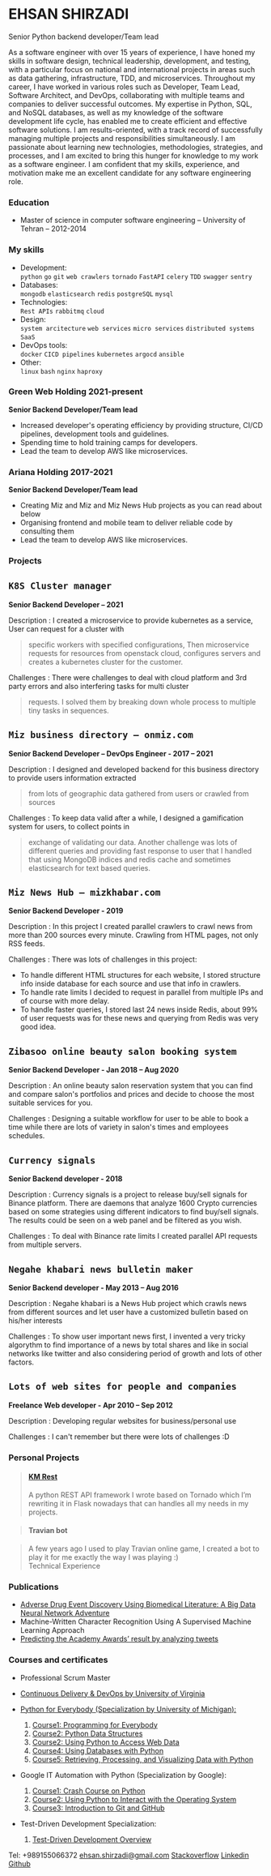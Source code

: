 # **EHSAN SHIRZADI**
Senior Python backend developer/Team lead  

As a software engineer with over 15 years of experience, I have honed my skills in software design, technical leadership, development, and testing, with a particular focus on national and international projects in areas such as data gathering, infrastructure, TDD, and microservices.
Throughout my career, I have worked in various roles such as Developer, Team Lead, Software Architect, and DevOps, collaborating with multiple teams and companies to deliver successful outcomes.
My expertise in Python, SQL, and NoSQL databases, as well as my knowledge of the software development life cycle, has enabled me to create efficient and effective software solutions. I am results-oriented, with a track record of successfully managing multiple projects and responsibilities simultaneously.
I am passionate about learning new technologies, methodologies, strategies, and processes, and I am excited to bring this hunger for knowledge to my work as a software engineer. I am confident that my skills, experience, and motivation make me an excellent candidate for any software engineering role.

### Education 
- Master of science in computer software engineering – University of Tehran – 2012-2014

### My skills
- Development:  
`python` `go` `git` `web crawlers` `tornado` `FastAPI` `celery` `TDD` `swagger` `sentry`
- Databases:  
`mongodb` `elasticsearch` `redis` `postgreSQL` `mysql`
- Technologies:  
`Rest APIs` `rabbitmq` `cloud`
- Design:  
`system arcitecture` `web services` `micro services` `distributed systems` `SaaS`
- DevOps tools:  
`docker` `CICD pipelines` `kubernetes` `argocd` `ansible` 
- Other:  
`linux` `bash` `nginx` `haproxy`

### Green Web Holding 2021-present
**Senior Backend Developer/Team lead**
- Increased developer's operating efficiency by providing structure, CI/CD pipelines, development tools and guidelines.
- Spending time to hold training camps for developers.
- Lead the team to develop AWS like microservices. 

### Ariana Holding 2017-2021
**Senior Backend Developer/Team lead**
- Creating Miz and Miz and Miz News Hub projects as you can read about below
- Organising frontend and mobile team to deliver reliable code by consulting them 
- Lead the team to develop AWS like microservices. 

### Projects
`K8S Cluster manager`
--------------------
**Senior Backend Developer – 2021**

Description
:  I created a microservice to provide kubernetes as a service, User can request for a cluster with 
> specific workers with specified configurations, Then microservice requests for resources from openstack cloud,
> configures servers and creates a kubernetes cluster for the customer.    

Challenges
:  There were challenges to deal with cloud platform and 3rd party errors and also interfering tasks for multi cluster
> requests. I solved them by breaking down whole process to multiple tiny tasks in sequences.

`Miz business directory – onmiz.com` 
--------------------
**Senior Backend Developer – DevOps Engineer - 2017 – 2021**

Description
:  I designed and developed backend for this business directory to provide users information extracted 
> from lots of geographic data gathered from users or crawled from sources   

Challenges
:  To keep data valid after a while, I designed a gamification system for users, to collect points in 
> exchange of validating our data. Another challenge was lots of different queries and providing fast response to user 
> that I handled that using MongoDB indices and redis cache and sometimes elasticsearch for text based queries.    

`Miz News Hub – mizkhabar.com`
--------------------
**Senior Backend Developer - 2019**

Description
:  In this project I created parallel crawlers to crawl news from more than 200 sources every minute. 
Crawling from HTML pages, not only RSS feeds.   

Challenges
:  There was lots of challenges in this project:
- To handle different HTML structures for each website, I stored structure info inside database for each source and 
use that info in crawlers. 
- To handle rate limits I decided to request in parallel from multiple IPs and of course with more delay.
- To handle faster queries, I stored last 24 news inside Redis, about 99% of user requests was for these news and 
querying from Redis was very good idea.    

`Zibasoo online beauty salon booking system` 
--------------------
**Senior Backend Developer - Jan 2018 – Aug 2020**  

Description
:  An online beauty salon reservation system that you can find and compare salon's portfolios and prices
and decide to choose the most suitable services for you.    

Challenges
:  Designing a suitable workflow for user to be able to book a time while there are lots of variety in 
salon's times and employees schedules.

`Currency signals`
--------------------
**Senior Backend developer - 2018**

Description
:  Currency signals is a project to release buy/sell signals for Binance platform. There are daemons that
analyze 1600 Crypto currencies based on some strategies using different indicators to find buy/sell signals. 
The results could be seen on a web panel and be filtered as you wish.  

Challenges
:  To deal with Binance rate limits I created parallel API requests from multiple servers. 

`Negahe khabari news bulletin maker`
--------------------
**Senior Backend developer - May 2013 – Aug 2016**

Description
:  Negahe khabari is a News Hub project which crawls news from different sources and let user have a 
customized bulletin  based on his/her interests  

Challenges
:  To show user important news first, I invented a very tricky algorythm to find importance of a news by total
shares and like in social networks like twitter and also considering period of growth and lots of other factors.

`Lots of web sites for people and companies`
--------------------
**Freelance Web developer - Apr 2010 – Sep 2012**

Description
:  Developing regular websites for business/personal use  

Challenges
:   I can't remember but there were lots of challenges :D

### Personal Projects
>#### [KM Rest](https://github.com/ehsansh84/km-rest.git)
>A python REST API framework I wrote based on Tornado which I’m rewriting it in Flask nowadays that can handles all
> my needs in my projects.

>#### Travian bot

>A few years ago I used to play Travian online game, I created a bot to play it for me exactly the way I was playing :)  
Technical Experience

### Publications
- [Adverse Drug Event Discovery Using Biomedical Literature: A Big Data Neural Network Adventure](https://www.ncbi.nlm.nih.gov/pubmed/29222076)
- Machine-Written Character Recognition Using A Supervised Machine Learning Approach
- [Predicting the Academy Awards’ result by analyzing tweets](https://www.researchgate.net/profile/Abouzar-Abbaspourghomi/publication/240615006_Predicting_the_Academy_Awards'_result_by_analyzing_tweets/links/00b4951c6d7c3adeee000000/Predicting-the-Academy-Awards-result-by-analyzing-tweets.pdf)
### Courses and certificates
- Professional Scrum Master
- [Continuous Delivery & DevOps by University of Virginia](https://www.coursera.org/account/accomplishments/verify/83DMG8KFR9Z2)
- [Python for Everybody (Specialization by University of Michigan):](https://www.coursera.org/account/accomplishments/specialization/GP5R6CB8UPAY)
  1. [Course1: Programming for Everybody](https://www.coursera.org/account/accomplishments/verify/PKT7AAWCDLRK)
  2. [Course2: Python Data Structures](https://www.coursera.org/account/accomplishments/verify/7WHZX2CLGQL8)
  3. [Course2: Using Python to Access Web Data](https://www.coursera.org/account/accomplishments/verify/2PWVPYNPFJLU)
  4. [Course4: Using Databases with Python](https://www.coursera.org/account/accomplishments/verify/UHDCBZNUPT64)
  5. [Course5: Retrieving, Processing, and Visualizing Data with Python](https://www.coursera.org/account/accomplishments/verify/HYPYLP3U3WXN)
- Google IT Automation with Python (Specialization by Google):
  1. [Course1: Crash Course on Python](https://www.coursera.org/account/accomplishments/verify/RF548WESG5W7)
  2. [Course2: Using Python to Interact with the Operating System]()
  3. [ Course3: Introduction to Git and GitHub](https://www.coursera.org/account/accomplishments/verify/JHZV424Z579R)

- Test-Driven Development Specialization:
  1. [Test-Driven Development Overview](https://www.coursera.org/account/accomplishments/verify/CGPEXYHRCRSQ)

![]()Tel: +989155066372
[![]()ehsan.shirzadi@gmail.com](mailto:ehsan.shirzadi@gmail.com)
[![]()Stackoverflow](https://stackoverflow.com/users/2889716/ehsan-shirzadi)
[![]()Linkedin](https://www.linkedin.com/in/eshirzadi/)
[![]()Github](https://github.com/ehsansh84)

